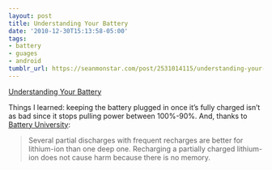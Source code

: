 ```yaml
---
layout: post
title: Understanding Your Battery
date: '2010-12-30T15:13:58-05:00'
tags:
- battery
- guages
- android
tumblr_url: https://seanmonstar.com/post/2531014115/understanding-your-battery
---
```

[Understanding Your Battery](http://forum.xda-developers.com/showthread.php?t=871051%20)  

Things I learned: keeping the battery plugged in once it’s fully charged isn’t as bad since it stops pulling power between 100%-90%. And, thanks to [Battery University](http://batteryuniversity.com/learn/article/how_to_prolong_lithium_based_batteries):

> Several partial discharges with frequent recharges are better for lithium-ion than one deep one. Recharging a partially charged lithium-ion does not cause harm because there is no memory.

